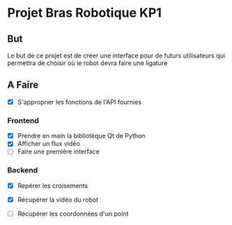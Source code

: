 #  Projet Bras Robotique KP1

## But 
Le but de ce projet est de créer une interface pour de futurs utilisateurs qui permettra de choisir où le robot devra faire une ligature

## A Faire 
- [x] S'approprier les fonctions de l'API fournies

### Frontend
- [x] Prendre en main la bibliotèque Qt de Python
- [x] Afficher un flux vidéo
- [ ] Faire une première interface 

### Backend
- [x] Repérer les croisements
- [x] Récupérer la vidéo du robot
- [ ] Récupérer les coordonnées d'un point


